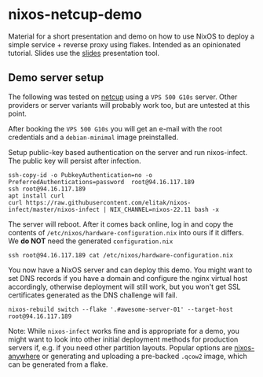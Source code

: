 # nixos-netcup-demo

Material for a short presentation and demo on how to use NixOS to deploy a
simple service + reverse proxy using flakes. Intended as an opinionated
tutorial. Slides use the [slides](https://github.com/maaslalani/slides)
presentation tool.

## Demo server setup

The following was tested on [netcup](https://netcup.de) using a `VPS 500 G10s`
server. Other providers or server variants will probably work too, but are
untested at this point.

After booking the `VPS 500 G10s` you will get an e-mail with the root
credentials and a `debian-minimal` image preinstalled. 

Setup public-key based authentication on the server and run nixos-infect. The
public key will persist after infection.

```
ssh-copy-id -o PubkeyAuthentication=no -o PreferredAuthentications=password  root@94.16.117.189
ssh root@94.16.117.189
apt install curl
curl https://raw.githubusercontent.com/elitak/nixos-infect/master/nixos-infect | NIX_CHANNEL=nixos-22.11 bash -x
```

The server will reboot. After it comes back online, log in and copy the contents
of `/etc/nixos/hardware-configuration.nix` into ours if it differs. We **do
NOT** need the generated `configuration.nix`

```
ssh root@94.16.117.189 cat /etc/nixos/hardware-configuration.nix
```

You now have a NixOS server and can deploy this demo. You might want to set DNS
records if you have a domain and configure the nginx virtual host accordingly,
otherwise deployment will still work, but you won't get SSL certificates
generated as the DNS challenge will fail.

```
nixos-rebuild switch --flake '.#awesome-server-01' --target-host root@94.16.117.189 
```

Note: While `nixos-infect` works fine and is appropriate for a demo, you might
want to look into other initial deployment methods for production servers if,
e.g. if you need other partition layouts. Popular options are
[nixos-anywhere](https://github.com/nix-community/nixos-anywhere) or generating
and uploading a pre-backed `.qcow2` image, which can be generated from a flake.

